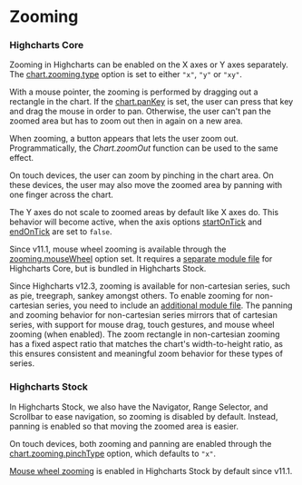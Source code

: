 Zooming
=======

### Highcharts Core

Zooming in Highcharts can be enabled on the X axes or Y axes separately. The
[chart.zooming.type](https://api.highcharts.com/highcharts/chart.zooming.type)
option is set to either `"x"`, `"y"` or `"xy"`.

With a mouse pointer, the zooming is performed by dragging out a rectangle in
the chart. If the
[chart.panKey](https://api.highcharts.com/highcharts/chart.panKey)
is set, the user can press that key and drag the mouse in order to pan.
Otherwise, the user can't pan the zoomed area but has to zoom out then in again
on a new area.

When zooming, a button appears that lets the user zoom out. Programmatically,
the _Chart.zoomOut_ function can be used to the same effect.

On touch devices, the user can zoom by pinching in the chart area. On these
devices, the user may also move the zoomed area by panning with one finger
across the chart.

The Y axes do not scale to zoomed areas by default like X axes do. This
behavior will become active, when the axis options
[startOnTick](https://api.highcharts.com/highcharts/yAxis.startOnTick)
and
[endOnTick](https://api.highcharts.com/highcharts/yAxis.endOnTick)
are set to `false`.

Since v11.1, mouse wheel zooming is available through the [zooming.mouseWheel](https://api.highcharts.com/highcharts/chart.zooming.mouseWheel) option set. It requires a [separate module
file](https://code.highcharts.com/modules/mouse-wheel-zoom.js) for Highcharts Core,
but is bundled in Highcharts Stock.

Since Highcharts v12.3, zooming is available for non-cartesian series, such as
pie, treegraph, sankey amongst others. To enable zooming for non-cartesian
series, you need to include an [additional module file](https://code.highcharts.com/modules/non-cartesian-zoom.js).
The panning and zooming behavior for non-cartesian series mirrors that of
cartesian series, with support for mouse drag, touch gestures, and mouse wheel
zooming (when enabled). The zoom rectangle in non-cartesian zooming has a fixed
aspect ratio that matches the chart's width-to-height ratio, as this ensures
consistent and meaningful zoom behavior for these types of series.

### Highcharts Stock

In Highcharts Stock, we also have the Navigator, Range Selector, and Scrollbar to ease
navigation, so zooming is disabled by default. Instead, panning is enabled so
that moving the zoomed area is easier. 

On touch devices, both zooming and panning are enabled through the
[chart.zooming.pinchType](https://api.highcharts.com/highstock/chart.zooming.pinchType)
option, which defaults to `"x"`.

[Mouse wheel zooming](https://api.highcharts.com/highcharts/chart.zooming.mouseWheel)
is enabled in Highcharts Stock by default since v11.1.
